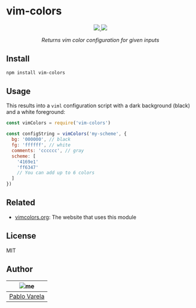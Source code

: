 # vim-colors

<p align="center">
  <a href="https://github.com/pablopunk/miny"><img src="https://img.shields.io/badge/made_with-miny-1eced8.svg" /> </a>
  <a href="https://www.npmjs.com/package/vim-colors"><img src="https://img.shields.io/npm/dt/vim-colors.svg" /></a>
</p>

<p align="center">
  <i>Returns vim color configuration for given inputs</i>
</p>

## Install

```sh
npm install vim-colors
```

## Usage

This results into a `viml` configuration script with a dark background (black) and
a white foreground:

```js
const vimColors = require('vim-colors')

const configString = vimColors('my-scheme', {
  bg: '000000', // black
  fg: 'ffffff', // white
  comments: 'cccccc', // gray
  scheme: [
    '4169e1'
    'ff6347'
    // You can add up to 6 colors
  ]
})


```

## Related

- [vimcolors.org](https://vimcolors.org): The website that uses this module

## License

MIT

## Author

| ![me](https://gravatar.com/avatar/fa50aeff0ddd6e63273a068b04353d9d?size=100) |
| ---------------------------------------------------------------------------- |
| [Pablo Varela](https://pablo.life)                                           |
